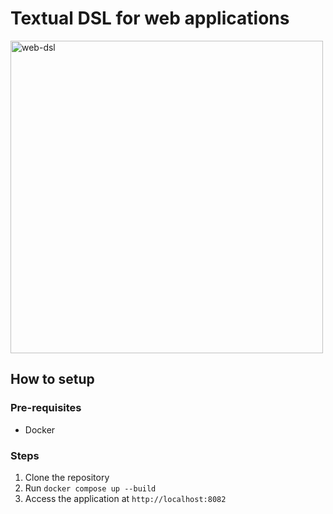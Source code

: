 # Textual DSL for web applications
<image src="https://github.com/user-attachments/assets/e3855b23-2ace-46ac-b097-67c4544e3f8e" alt="web-dsl" width="500px"/>

## How to setup

### Pre-requisites

-   Docker

### Steps

1. Clone the repository
2. Run `docker compose up --build`
3. Access the application at `http://localhost:8082`
